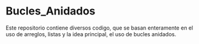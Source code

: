 # Bucles_Anidados

Este repositorio contiene diversos codigo, que se basan enteramente en el uso de arreglos, listas y la idea principal, el uso de bucles anidados.
